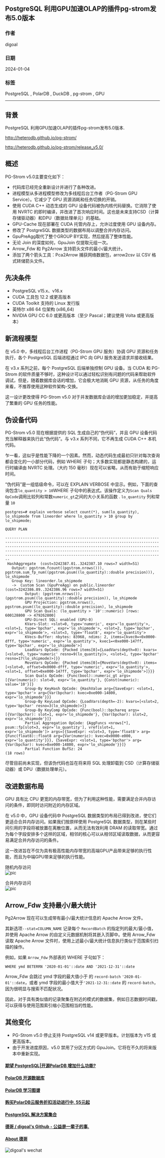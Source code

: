 ## PostgreSQL 利用GPU加速OLAP的插件pg-strom发布5.0版本   
                                  
### 作者                                  
digoal                                  
                                  
### 日期                                  
2024-01-04                            
                                  
### 标签                                  
PostgreSQL , PolarDB , DuckDB , pg-strom , GPU        
                                  
----                                  
                                  
## 背景     
PostgreSQL 利用GPU加速OLAP的插件pg-strom发布5.0版本.  
  
http://heterodb.github.io/pg-strom/  
  
http://heterodb.github.io/pg-strom/release_v5.0/  
  
## 概述  
PG-Strom v5.0主要变化如下：  
- 代码库已经完全重新设计并进行了各种改进。  
- 进程模型从多进程模型修改为多线程后台工作者（PG-Strom GPU Service）。它减少了 GPU 资源消耗和任务切换的开销。  
- 使用 CUDA C++ 动态生成的 GPU 设备代码被伪内核代码替换。它消除了使用 NVRTC 的即时编译，并改进了首次响应时间。这也是未来支持CSD（计算存储驱动器）和DPU（数据处理单元）的基础。  
- GPU-Cache 现在部署在 CUDA 托管内存上，允许过度使用 GPU 设备内存。  
- 修改了 PostgreSQL 数据类型的数据布局以调整合并内存访问。  
- GpuPreAgg取代了整个GROUP BY实现，然后提高了整体性能。  
- 无论 Join 的深度如何，GpuJoin 仅提取元组一次。  
- Arrow_Fdw 和 Pg2Arrow 支持箭头文件的最小/最大统计。  
- 添加了两个箭头工具：Pca2Arrow 捕获网络数据包，arrow2csv 以 CSV 格式转储箭头文件。  
  
## 先决条件  
- PostgreSQL v15.x、v16.x  
- CUDA 工具包 12.2 或更高版本  
- CUDA Toolkit 支持的 Linux 发行版  
- 英特尔 x86 64 位架构 (x86_64)  
- NVIDIA GPU CC 6.0 或更高版本（至少 Pascal；建议使用 Volta 或更高版本）  
  
## 新流程模型  
在 v5.0 中，多线程后台工作进程（PG-Strom GPU 服务）协调 GPU 资源和任务执行，各个 PostgreSQL 后端进程通过 IPC 向 GPU 服务发送请求并接收结果。  
  
在 v3.x 系列之前，每个 PostgreSQL 后端单独控制 GPU 设备。当 CUDA 和 PG-Strom 的软件质量不够时，这种设计可以通过轻松识别有问题的代码来帮助软件调试，但是，随着数据库会话的增加，它会极大地消耗 GPU 资源，从任务的角度来看，不推荐使用这种软件架构-交换。  
  
这一设计更改使得 PG-Strom v5.0 对于并发数据库会话的增加更加稳定，并提高了繁重的 GPU 任务的性能。  
  
## 伪设备代码  
PG-Strom v5.0 现在根据提供的 SQL 生成自己的“伪代码”，并且 GPU 设备代码充当解释器来执行此“伪代码”。与 v3.x 系列不同，它不再生成 CUDA C++ 本机代码。  
  
乍一看，这似乎是性能下降的一个因素。然而，动态代码生成最初只针对每次查询都会变化的一小部分代码，例如 WHERE 子句；大多数实现都是静态构建的，运行时编译由 NVRTC 处理。（大约 150 毫秒）现在可以省略，从而有助于缩短响应时间。  
  
“伪代码”是一组低级命令，可以在 EXPLAIN VERBOSE 中显示。例如，下面的查询包含`lo_quantity > 10`WHERE 子句中的表达式。该操作定义为`Scan Quals OpCode`调用比较列和常数`numeric_gt`之间的大小关系的函数 . `lo_quantity` 列和常量 `10`  
  
```  
postgres=# explain verbose select count(*), sum(lo_quantity), lo_shipmode from lineorder where lo_quantity > 10 group by lo_shipmode;  
                                                                                                                                                                           QUERY PLAN  
  
----------------------------------------------------------------------------------------------------------------------------------------------------------------------------------------------------------------------------------------------------------------------------------------------------------------------------------------------------------------  
 HashAggregate  (cost=3242387.01..3242387.10 rows=7 width=51)  
   Output: pgstrom.fcount((pgstrom.nrows())), pgstrom.sum_fp_num((pgstrom.psum((lo_quantity)::double precision))), lo_shipmode  
   Group Key: lineorder.lo_shipmode  
   ->  Custom Scan (GpuPreAgg) on public.lineorder  (cost=3242386.89..3242386.96 rows=7 width=51)  
         Output: (pgstrom.nrows()), (pgstrom.psum((lo_quantity)::double precision)), lo_shipmode  
         GPU Projection: pgstrom.nrows(), pgstrom.psum((lo_quantity)::double precision), lo_shipmode  
         GPU Scan Quals: (lo_quantity > '10'::numeric) [rows: 600128800 -> 479262800]  
         GPU-Direct SQL: enabled (GPU-0)  
         KVars-Slot: <slot=0, type='numeric', expr='lo_quantity'>, <slot=1, type='bpchar', expr='lo_shipmode'>, <slot=2, type='bpchar', expr='lo_shipmode'>, <slot=3, type='float8', expr='lo_quantity'>  
         KVecs-Buffer: nbytes: 83968, ndims: 2, items=[kvec0=<0x0000-dfff, type='numeric', expr='lo_quantity'>, kvec1=<0xe000-147ff, type='bpchar', expr='lo_shipmode'>]  
         LoadVars OpCode: {Packed items[0]={LoadVars(depth=0): kvars=[<slot=0, type='numeric' resno=9(lo_quantity)>, <slot=1, type='bpchar' resno=17(lo_shipmode)>]}}  
         MoveVars OpCode: {Packed items[0]={MoveVars(depth=0): items=[<slot=0, offset=0x0000-dfff, type='numeric', expr='lo_quantity'>, <slot=1, offset=0xe000-147ff, type='bpchar', expr='lo_shipmode'>]}}}  
         Scan Quals OpCode: {Func(bool)::numeric_gt args=[{Var(numeric): slot=0, expr='lo_quantity'}, {Const(numeric): value='10'}]}  
         Group-By KeyHash OpCode: {HashValue arg={SaveExpr: <slot=1, type='bpchar'> arg={Var(bpchar): kvec=0xe000-14800, expr='lo_shipmode'}}}  
         Group-By KeyLoad OpCode: {LoadVars(depth=-2): kvars=[<slot=2, type='bpchar' resno=3(lo_shipmode)>]}  
         Group-By KeyComp OpCode: {Func(bool)::bpchareq args=[{Var(bpchar): slot=1, expr='lo_shipmode'}, {Var(bpchar): slot=2, expr='lo_shipmode'}]}  
         Partial Aggregation OpCode: {AggFuncs <nrows[*], psum::fp[slot=3, expr='lo_quantity'], vref[slot=1, expr='lo_shipmode']> args=[{SaveExpr: <slot=3, type='float8'> arg={Func(float8)::float8 arg={Var(numeric): kvec=0x0000-e000, expr='lo_quantity'}}}, {SaveExpr: <slot=1, type='bpchar'> arg={Var(bpchar): kvec=0xe000-14800, expr='lo_shipmode'}}]}  
         Partial Function BufSz: 24  
(18 rows)  
```  
  
尽管目前尚未实现，但该伪代码也旨在将来将 SQL 处理卸载到 CSD（计算存储驱动器）或 DPU（数据处理单元）。  
  
## 改进数据布局  
GPU 具有比 CPU 更宽的内存带宽，但为了利用这种性能，需要满足合并内存访问的条件，即同时访问附近的内存区域。  
  
在 v5.0 中，GPU 设备代码中 PostgreSQL 数据类型的布局已得到改进，使它们更适合合并内存访问。如果我们按原样使用 PostgreSQL 数据类型，则在某些时间引用的字段将被放置在离散位置，从而无法有效利用 DRAM 的读取带宽。通过为每个字段安排多个这样的区域，相邻的核心可以从相邻区域读取数据，从而更容易满足合并内存访问的条件。  
  
这一改进旨在不仅为具有极高性能内存带宽的高端GPU产品带来足够的执行性能，而且为中端GPU带来足够的执行性能。  
  
随机内存访问  
![pic](20240104_02_pic_001.jpg)  
  
合并内存访问  
![pic](20240104_02_pic_002.jpg)  
  
## Arrow_Fdw 支持最小/最大统计  
  
Pg2Arrow 现在可以生成带有最小/最大统计信息的 Apache Arrow 文件。  
  
其新选项`--stat=COLUMN_NAME` 记录每个 `RecordBatch` 的指定列的最大/最小值，并使用 Apache Arrow 的自定义元数据机制将其嵌入页脚中。使用 Arrow_Fdw 读取 Apache Arrow 文件时，使用上述最小/最大统计信息执行类似于范围索引扫描的操作。  
  
例如，如果 `Arrow_Fdw` 外部表的 WHERE 子句如下：  
```  
WHERE ymd BETERRN '2020-01-01'::date AND '2021-12-31'::date  
```  
  
Arrow_Fdw 会跳过 ymd 字段的最大值小于 的 `record-batch`  `'2020-01-01'::date`，或者 ymd 字段的最小值大于`'2021-12-31::date` 的 `record-batch`，因为很明显与搜索不匹配状况。  
  
因此，对于具有类似值的记录聚集在附近的模式的数据集，例如日志数据时间戳，可以获得与使用范围索引缩小范围相当的性能。  
  
## 其他变化  
- PG-Strom v5.0 停止支持 PostgreSQL v14 或更早版本。计划版本为 v15 或更高版本。  
- 由于开发进度原因，v5.0 禁用了分区方式的 GpuJoin。它将在不久的将来版本中重新实现。  
  
  
#### [期望 PostgreSQL|开源PolarDB 增加什么功能?](https://github.com/digoal/blog/issues/76 "269ac3d1c492e938c0191101c7238216")
  
  
#### [PolarDB 开源数据库](https://openpolardb.com/home "57258f76c37864c6e6d23383d05714ea")
  
  
#### [PolarDB 学习图谱](https://www.aliyun.com/database/openpolardb/activity "8642f60e04ed0c814bf9cb9677976bd4")
  
  
#### [购买PolarDB云服务折扣活动进行中, 55元起](https://www.aliyun.com/activity/new/polardb-yunparter?userCode=bsb3t4al "e0495c413bedacabb75ff1e880be465a")
  
  
#### [PostgreSQL 解决方案集合](../201706/20170601_02.md "40cff096e9ed7122c512b35d8561d9c8")
  
  
#### [德哥 / digoal's Github - 公益是一辈子的事.](https://github.com/digoal/blog/blob/master/README.md "22709685feb7cab07d30f30387f0a9ae")
  
  
#### [About 德哥](https://github.com/digoal/blog/blob/master/me/readme.md "a37735981e7704886ffd590565582dd0")
  
  
![digoal's wechat](../pic/digoal_weixin.jpg "f7ad92eeba24523fd47a6e1a0e691b59")
  
